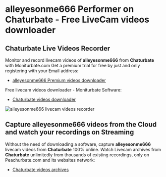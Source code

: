# alleyesonme666 Performer on Chaturbate - Free LiveCam videos downloader

## Chaturbate Live Videos Recorder

Monitor and record livecam videos of **alleyesonme666** from **Chaturbate** with Moniturbate.com
Get a premium trial for free by just and only registering with your Email address:
* [alleyesonme666 Premium videos downloader](https://moniturbate.com/request-demo-licence-key.html)

Free livecam videos downloader - Moniturbate Software:
* [Chaturbate videos downloader](https://moniturbate.com/moniturbate-download-software.html)

![alleyesonme666 livecam videos recorder](https://peachurnet.com/templates/moniturbate-software.png)


## Capture alleyesonme666 videos from the Cloud and watch your recordings on Streaming

Without the need of downloading a software, capture **alleyesonme666** livecam videos from **Chaturbate** 100% online.
Watch Livecam archives from **Chaturbate** unlimitedly from thousands of existing recordings, only on Peachurbate.com and its websites network:
* [Chaturbate videos archives](https://peachurnet.com/)